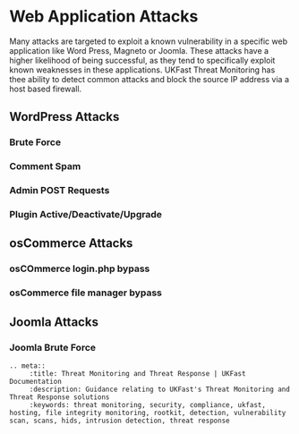 
# Web Application Attacks

Many attacks are targeted to exploit a known vulnerability in a specific web application like Word Press, Magneto or Joomla. These attacks have a higher likelihood of being successful, as they tend to specifically exploit known weaknesses in these applications. UKFast Threat Monitoring has thee ability to detect common attacks and block the source IP address via a host based firewall.

## WordPress Attacks

### Brute Force

### Comment Spam

### Admin POST Requests

### Plugin Active/Deactivate/Upgrade




## osCommerce Attacks

### osCOmmerce login.php bypass

### osCommerce file manager bypass

## Joomla Attacks

### Joomla Brute Force




```eval_rst
.. meta::
     :title: Threat Monitoring and Threat Response | UKFast Documentation
     :description: Guidance relating to UKFast's Threat Monitoring and Threat Response solutions
     :keywords: threat monitoring, security, compliance, ukfast, hosting, file integrity monitoring, rootkit, detection, vulnerability scan, scans, hids, intrusion detection, threat response
```
